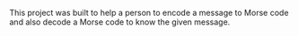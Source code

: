 This project was built to help a person to encode a message to Morse code and also decode a Morse code to know the given message.
